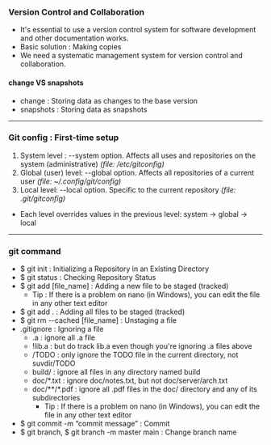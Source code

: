 ### Version Control and Collaboration
* It's essential to use a version control system for software development and other documentation works.
* Basic solution : Making copies
* We need a systematic management system for version control and collaboration.
#### change VS snapshots
* change : Storing data as changes to the base version
* snapshots : Storing data as snapshots
---
### Git config : First-time setup
1. System level : --system option. Affects all uses and repositories on the system (administrative) *(file: /etc/gitconfig)*
2. Global (user) level: --global option. Affects all repositories of a current user *(file: ~/.config/git/config)*
3. Local level: --local option. Specific to the current repository *(file: .git/gitconfig)*
* Each level overrides values in the previous level: system -> global -> local
---
### git command
* $ git init : Initializing a Repository in an Existing Directory
* $ git status : Checking Repository Status
* $ git add [file_name] : Adding a new file to be staged (tracked)
  *  Tip : If there is a problem on nano (in Windows), you can edit the file in any other text editor
* $ git add . : Adding all files to be staged (tracked)
* $ git rm --cached [file_name] : Unstaging a file
* .gitignore : Ignoring a file
  * .a : ignore all .a file
  * !lib.a : but do track lib.a even though you're ignoring .a files above
  * /TODO : only ignore the TODO file in the current directory, not suvdir/TODO
  * build/ : ignore all files in any directory named build
  * doc/*.txt : ignore doc/notes.txt, but not doc/server/arch.txt
  * doc/**/*.pdf : ignore all .pdf files in the doc/ directory and any of its subdirectories
    * Tip : If there is a problem on nano (in Windows), you can edit the file in any other text editor
* $ git commit -m “commit message” : Commit
* $ git branch, $ git branch -m master main : Change branch name
